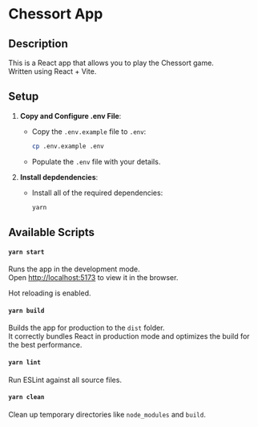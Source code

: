 # Chessort App

## Description

This is a React app that allows you to play the Chessort game.  
Written using React + Vite.

## Setup

1. **Copy and Configure .env File**:

   - Copy the `.env.example` file to `.env`:
     ```sh
     cp .env.example .env
     ```
   - Populate the `.env` file with your details.

2. **Install depdendencies**:

   - Install all of the required dependencies:
     ```sh
     yarn
     ```

## Available Scripts

#### `yarn start`

Runs the app in the development mode.  
Open [http://localhost:5173](http://localhost:5173) to view it in the browser.

Hot reloading is enabled.

#### `yarn build`

Builds the app for production to the `dist` folder.  
It correctly bundles React in production mode and optimizes the build for the best performance.

#### `yarn lint`

Run ESLint against all source files.

#### `yarn clean`

Clean up temporary directories like `node_modules` and `build`.  
